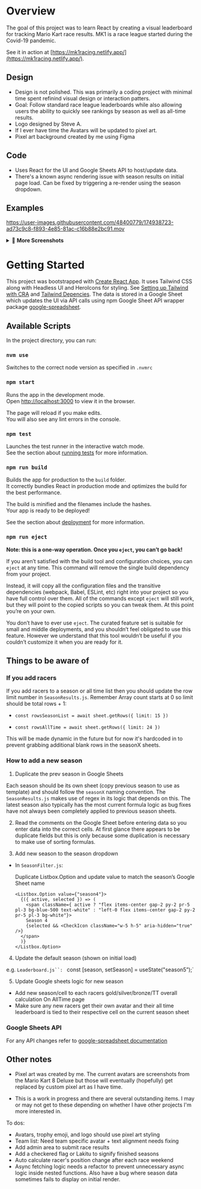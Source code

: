 # Overview

The goal of this project was to learn React by creating a visual leaderboard for tracking Mario Kart race results. MK1 is a race league started during the Covid-19 pandemic.

See it in action at [https://mk1racing.netlify.app/](https://mk1racing.netlify.app/).

## Design

- Design is not polished. This was primarily a coding project with minimal time spent refinind visual design or interaction patters.
- Goal: Follow standard race league leaderboards while also allowing users the ability to quickly see rankings by season as well as all-time results.
- Logo designed by Steve A.
- If I ever have time the Avatars will be updated to pixel art.
- Pixel art background created by me using Figma

## Code

- Uses React for the UI and Google Sheets API to host/update data.
- There's a known async rendering issue with season results on initial page load. Can be fixed by triggering a re-render using the season dropdown.

## Examples

https://user-images.githubusercontent.com/48400779/174938723-ad73c9c8-f893-4e85-81ac-c16b88e2bc91.mov

<details>
  <summary>📸 <strong>More Screenshots</strong></summary>
<br>  
  
### Desktop
  
<img width="400" alt="Desktop - MK1 Final Season Standings" src="https://user-images.githubusercontent.com/48400779/174938863-5b683f06-7dcd-484b-8c20-eed5b8720fe0.png">

<img width="400" alt="Desktop - MK1 All-Time Championship Rank" src="https://user-images.githubusercontent.com/48400779/174938869-84048e83-7582-4cb2-bfa1-c59e094d3497.png">

### Mobile

<img width="250" alt="MK1 Mobile View" src="https://user-images.githubusercontent.com/48400779/174939203-4db54aaa-62e0-4d3b-acf6-d2991edf1d74.jpeg">

<br>
</details>

# Getting Started

This project was bootstrapped with [Create React App](https://github.com/facebook/create-react-app). It uses Tailwind CSS along with Headless UI and HeroIcons for styling. See [Setting up Tailwind with CRA](https://tailwindcss.com/docs/guides/create-react-app) and [Tailwind Depencies](https://tailwindui.com/documentation#using-react). The data is stored in a Google Sheet which updates the UI via API calls using npm Google Sheet API wrapper package [google-spreadsheet](https://theoephraim.github.io/node-google-spreadsheet/#/).

## Available Scripts

In the project directory, you can run:

### `nvm use`

Switches to the correct node version as specified in `.nvmrc`

### `npm start`

Runs the app in the development mode.\
Open [http://localhost:3000](http://localhost:3000) to view it in the browser.

The page will reload if you make edits.\
You will also see any lint errors in the console.

### `npm test`

Launches the test runner in the interactive watch mode.\
See the section about [running tests](https://facebook.github.io/create-react-app/docs/running-tests) for more information.

### `npm run build`

Builds the app for production to the `build` folder.\
It correctly bundles React in production mode and optimizes the build for the best performance.

The build is minified and the filenames include the hashes.\
Your app is ready to be deployed!

See the section about [deployment](https://facebook.github.io/create-react-app/docs/deployment) for more information.

### `npm run eject`

**Note: this is a one-way operation. Once you `eject`, you can’t go back!**

If you aren’t satisfied with the build tool and configuration choices, you can `eject` at any time. This command will remove the single build dependency from your project.

Instead, it will copy all the configuration files and the transitive dependencies (webpack, Babel, ESLint, etc) right into your project so you have full control over them. All of the commands except `eject` will still work, but they will point to the copied scripts so you can tweak them. At this point you’re on your own.

You don’t have to ever use `eject`. The curated feature set is suitable for small and middle deployments, and you shouldn’t feel obligated to use this feature. However we understand that this tool wouldn’t be useful if you couldn’t customize it when you are ready for it.

## Things to be aware of

### If you add racers

If you add racers to a season or all time list then you should update the row limit number in `SeasonResults.js`. Remember Array count starts at 0 so limit should be total rows + 1:

- `const rowsSeasonList = await sheet.getRows({ limit: 15 })`

- `const rowsAllTime = await sheet.getRows({ limit: 24 })`

This will be made dynamic in the future but for now it's hardcoded in to prevent grabbing additional blank rows in the seasonX sheets.

### How to add a new season

1. Duplicate the prev season in Google Sheets

Each season should be its own sheet (copy previous season to use as template) and should follow the `seasonX` naming convention. The `SeasonResults.js` makes use of regex in its logic that depends on this. The latest season also typically has the most current formula logic as bug fixes have not always been completely applied to previous season sheets.

2. Read the comments on the Google Sheet before entering data so you enter data into the correct cells. At first glance there appears to be duplicate fields but this is only because some duplication is necessary to make use of sorting formulas.

3. Add new season to the season dropdown

- In `SeasonFilter.js`:

  Duplicate Listbox.Option and update value to match the season’s Google Sheet name

  ```
  <Listbox.Option value={"season4"}>
    {({ active, selected }) => (
      <span className={ active ? "flex items-center gap-2 py-2 pr-5 pl-3 bg-blue-500 text-white" : "left-0 flex items-center gap-2 py-2 pr-5 pl-3 bg-white"}>
      Season 4
      {selected && <CheckIcon className="w-5 h-5" aria-hidden="true" />}
    </span>
    )}
  </Listbox.Option>
  ```

4. Update the default season (shown on initial load)

e.g. ` Leaderboard.js``:  ` const [season, setSeason] = useState("season5”);`

5. Update Google sheets logic for new season

- Add new season/cell to each racers gold/silver/bronze/TT overall calculation On AllTime page
- Make sure any new racers get their own avatar and their all time leaderboard is tied to their respective cell on the current season sheet

### Google Sheets API

For any API changes refer to [google-spreadsheet documentation](https://theoephraim.github.io/node-google-spreadsheet/#/)

## Other notes

- Pixel art was created by me. The current avatars are screenshots from the Mario Kart 8 Deluxe but those will eventually (hopefully) get replaced by custom pixel art as I have time.

- This is a work in progress and there are several outstanding items. I may or may not get to these depending on whether I have other projects I'm more interested in.

To dos:

- Avatars, trophy emoji, and logo should use pixel art styling
- Team list: Need team specific avatar + text alignment needs fixing
- Add admin area to submit race results
- Add a checkered flag or Lakitu to signify finished seasons
- Auto calculate racer's position change after each race weekend
- Async fetching logic needs a refactor to prevent unnecessary async logic inside nested functions. Also have a bug where season data sometimes fails to display on initial render.
